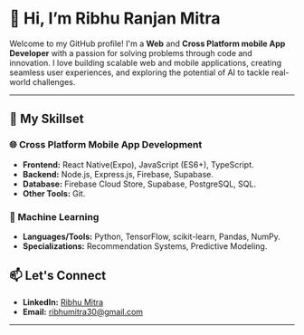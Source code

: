 # 👋 Hi, I’m Ribhu Ranjan Mitra 

Welcome to my GitHub profile! I'm a **Web** and **Cross Platform mobile App Developer** with a passion for solving problems through code and innovation. I love building scalable web and mobile applications, creating seamless user experiences, and exploring the potential of AI to tackle real-world challenges.  

---

## 🔧 My Skillset  

### 🌐 Cross Platform Mobile App Development  
- **Frontend:** React Native(Expo), JavaScript (ES6+), TypeScript.  
- **Backend:** Node.js, Express.js, Firebase, Supabase.  
- **Database:** Firebase Cloud Store, Supabase, PostgreSQL, SQL.  
- **Other Tools:** Git. 

### 🤖 Machine Learning  
- **Languages/Tools:** Python, TensorFlow, scikit-learn, Pandas, NumPy.  
- **Specializations:** Recommendation Systems, Predictive Modeling.   


## 📫 Let's Connect  
- **LinkedIn:** [Ribhu Mitra](https://linkedin.com/in/ribhu-mitra-1443b51b7/)   
- **Email:** ribhumitra30@gmail.com 

---


